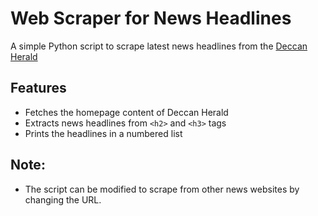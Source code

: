 # Web Scraper for News Headlines
A simple Python script to scrape latest news headlines from the [Deccan Herald](https://www.deccanherald.com/)
##  Features
- Fetches the homepage content of Deccan Herald
- Extracts news headlines from `<h2>` and `<h3>` tags
- Prints the headlines in a numbered list
## Note:
- The script can be modified to scrape from other news websites by changing the URL.
  
